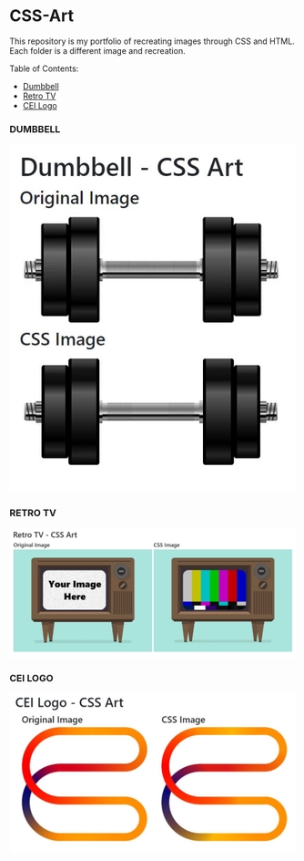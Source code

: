 # CSS-Art
This repository is my portfolio of recreating images through CSS and HTML. Each folder is a different image and recreation. 

Table of Contents:
- [Dumbbell](https://github.com/jmoran-cei/CSS-Art#dumbbell)
- [Retro TV](https://github.com/jmoran-cei/CSS-Art#retro-tv)
- [CEI Logo](https://github.com/jmoran-cei/CSS-Art#cei-logo)


### DUMBBELL  
![dumbbell comparison](/dumbbell/dumbbell-final-product.jpg)  

### RETRO TV  
![retro tv comparison](/retro-tv/retro-tv-final-product.JPG)  

### CEI LOGO  
![cei logo comparison](/cei-logo/cei-logo-final-product.jpg)  
